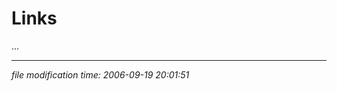 Links
======

...

* * *

<div class="rightside"><em>file modification time: 2006-09-19 20:01:51</em></div>


